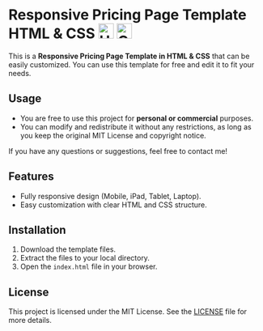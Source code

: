 # Responsive Pricing Page Template HTML & CSS <img src="https://upload.wikimedia.org/wikipedia/commons/thumb/6/61/HTML5_logo_and_wordmark.svg/225px-HTML5_logo_and_wordmark.svg.png" alt="HTML Logo" width="30" /> <img src="https://upload.wikimedia.org/wikipedia/commons/thumb/6/62/CSS3_logo.svg/512px-CSS3_logo.svg.png" alt="CSS3 Logo" width="30" />
This is a **Responsive Pricing Page Template in HTML & CSS** that can be easily customized. You can use this template for free and edit it to fit your needs.

## Usage

- You are free to use this project for **personal or commercial** purposes.
- You can modify and redistribute it without any restrictions, as long as you keep the original MIT License and copyright notice.

If you have any questions or suggestions, feel free to contact me!

## Features

- Fully responsive design (Mobile, iPad, Tablet, Laptop).
- Easy customization with clear HTML and CSS structure.

## Installation

1. Download the template files.
2. Extract the files to your local directory.
3. Open the `index.html` file in your browser.


## License
This project is licensed under the MIT License. See the [LICENSE](LICENSE) file for more details.
